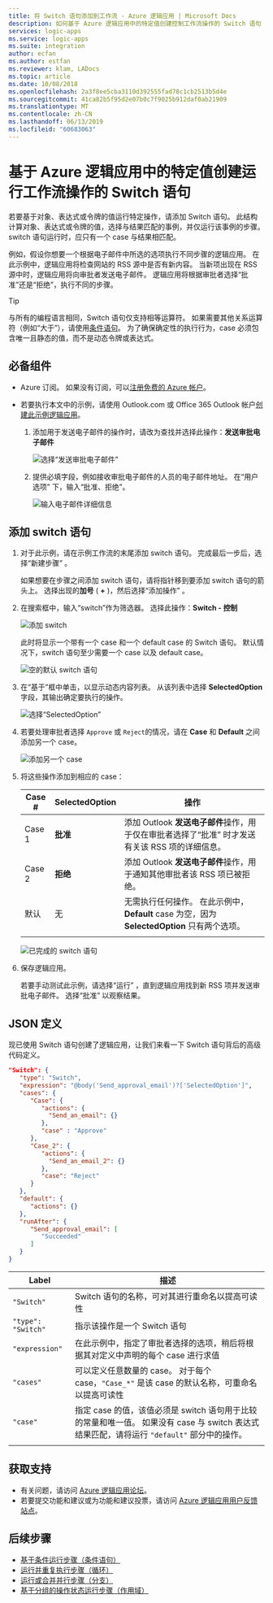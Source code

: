```yaml
---
title: 将 Switch 语句添加到工作流 - Azure 逻辑应用 | Microsoft Docs
description: 如何基于 Azure 逻辑应用中的特定值创建控制工作流操作的 Switch 语句
services: logic-apps
ms.service: logic-apps
ms.suite: integration
author: ecfan
ms.author: estfan
ms.reviewer: klam, LADocs
ms.topic: article
ms.date: 10/08/2018
ms.openlocfilehash: 2a3f8ee5cba3110d392555fad78c1cb2513b5d4e
ms.sourcegitcommit: 41ca82b5f95d2e07b0c7f9025b912daf0ab21909
ms.translationtype: MT
ms.contentlocale: zh-CN
ms.lasthandoff: 06/13/2019
ms.locfileid: "60683063"
---
```

# <a name="create-switch-statements-that-run-workflow-actions-based-on-specific-values-in-azure-logic-apps"></a>基于 Azure 逻辑应用中的特定值创建运行工作流操作的 Switch 语句

若要基于对象、表达式或令牌的值运行特定操作，请添加 Switch  语句。 此结构计算对象、表达式或令牌的值，选择与结果匹配的事例，并仅运行该事例的步骤。 switch 语句运行时，应只有一个 case 与结果相匹配。

例如，假设你想要一个根据电子邮件中所选的选项执行不同步骤的逻辑应用。 在此示例中，逻辑应用将检查网站的 RSS 源中是否有新内容。 当新项出现在 RSS 源中时，逻辑应用将向审批者发送电子邮件。 逻辑应用将根据审批者选择“批准”还是“拒绝”，执行不同的步骤。

> [!TIP]
> 与所有的编程语言相同，Switch 语句仅支持相等运算符。 如果需要其他关系运算符（例如“大于”），请使用[条件语句](../logic-apps/logic-apps-control-flow-conditional-statement.md)。
> 为了确保确定性的执行行为，case 必须包含唯一且静态的值，而不是动态令牌或表达式。

## <a name="prerequisites"></a>必备组件

* Azure 订阅。 如果没有订阅，可以[注册免费的 Azure 帐户](https://azure.microsoft.com/free/)。

* 若要执行本文中的示例，请使用 Outlook.com 或 Office 365 Outlook 帐户[创建此示例逻辑应用](../logic-apps/quickstart-create-first-logic-app-workflow.md)。

  1. 添加用于发送电子邮件的操作时，请改为查找并选择此操作：**发送审批电子邮件**

     ![选择“发送审批电子邮件”](./media/logic-apps-control-flow-switch-statement/send-approval-email-action.png)

  1. 提供必填字段，例如接收审批电子邮件的人员的电子邮件地址。 
  在“用户选项”  下，输入“批准、拒绝”。

     ![输入电子邮件详细信息](./media/logic-apps-control-flow-switch-statement/send-approval-email-details.png)

## <a name="add-switch-statement"></a>添加 switch 语句

1. 对于此示例，请在示例工作流的末尾添加 switch 语句。 完成最后一步后，选择“新建步骤”  。

   如果想要在步骤之间添加 switch 语句，请将指针移到要添加 switch 语句的箭头上。 选择出现的**加号** ( **+** )，然后选择“添加操作”  。

1. 在搜索框中，输入“switch”作为筛选器。 选择此操作：**Switch - 控制**

   ![添加 switch](./media/logic-apps-control-flow-switch-statement/add-switch-statement.png)

   此时将显示一个带有一个 case 和一个 default case 的 Switch 语句。 
   默认情况下，switch 语句至少需要一个 case 以及 default case。 

   ![空的默认 switch 语句](./media/logic-apps-control-flow-switch-statement/empty-switch.png)

1. 在“基于”框中单击，以显示动态内容列表。  从该列表中选择 **SelectedOption** 字段，其输出确定要执行的操作。 

   ![选择“SelectedOption”](./media/logic-apps-control-flow-switch-statement/select-selected-option.png)

1. 若要处理审批者选择 `Approve` 或 `Reject`的情况，请在 **Case** 和 **Default** 之间添加另一个 case。 

   ![添加另一个 case](./media/logic-apps-control-flow-switch-statement/switch-plus.png)

1. 将这些操作添加到相应的 case：

   | Case # | **SelectedOption** | 操作 |
   |--------|--------------------|--------|
   | Case 1 | **批准** | 添加 Outlook **发送电子邮件**操作，用于仅在审批者选择了“批准”  时才发送有关该 RSS 项的详细信息。 |
   | Case 2 | **拒绝** | 添加 Outlook **发送电子邮件**操作，用于通知其他审批者该 RSS 项已被拒绝。 |
   | 默认 | 无 | 无需执行任何操作。 在此示例中，**Default** case 为空，因为 **SelectedOption** 只有两个选项。 |
   |||

   ![已完成的 switch 语句](./media/logic-apps-control-flow-switch-statement/finished-switch.png)

1. 保存逻辑应用。 

   若要手动测试此示例，请选择“运行”  ，直到逻辑应用找到新 RSS 项并发送审批电子邮件。 
   选择“批准”  以观察结果。

## <a name="json-definition"></a>JSON 定义

现已使用 Switch 语句创建了逻辑应用，让我们来看一下 Switch 语句背后的高级代码定义。

``` json
"Switch": {
   "type": "Switch",
   "expression": "@body('Send_approval_email')?['SelectedOption']",
   "cases": {
      "Case": {
         "actions": {
           "Send_an_email": {}
         },
         "case" : "Approve"
      },
      "Case_2": {
         "actions": {
           "Send_an_email_2": {}
         },
         "case": "Reject"
      }
   },
   "default": {
      "actions": {}
   },
   "runAfter": {
      "Send_approval_email": [
         "Succeeded"
      ]
   }
}
```

| Label | 描述 |
|-------|-------------|
| `"Switch"`         | Switch 语句的名称，可对其进行重命名以提高可读性 |
| `"type": "Switch"` | 指示该操作是一个 Switch 语句 |
| `"expression"`     | 在此示例中，指定了审批者选择的选项，稍后将根据其对定义中声明的每个 case 进行求值 |
| `"cases"` | 可以定义任意数量的 case。 对于每个 case，`"Case_*"` 是该 case 的默认名称，可重命名以提高可读性 |
| `"case"` | 指定 case 的值，该值必须是 switch 语句用于比较的常量和唯一值。 如果没有 case 与 switch 表达式结果匹配，请将运行 `"default"` 部分中的操作。 | 
| | | 

## <a name="get-support"></a>获取支持

* 有关问题，请访问 [Azure 逻辑应用论坛](https://social.msdn.microsoft.com/Forums/en-US/home?forum=azurelogicapps)。
* 若要提交功能和建议或为功能和建议投票，请访问 [Azure 逻辑应用用户反馈站点](https://aka.ms/logicapps-wish)。

## <a name="next-steps"></a>后续步骤

* [基于条件运行步骤（条件语句）](../logic-apps/logic-apps-control-flow-conditional-statement.md)
* [运行并重复执行步骤（循环）](../logic-apps/logic-apps-control-flow-loops.md)
* [运行或合并并行步骤（分支）](../logic-apps/logic-apps-control-flow-branches.md)
* [基于分组的操作状态运行步骤（作用域）](../logic-apps/logic-apps-control-flow-run-steps-group-scopes.md)
